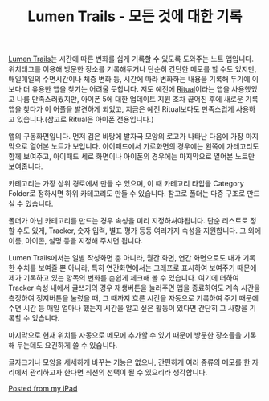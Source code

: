 ﻿---
title: Lumen Trails - 모든 것에 대한 기록
categories:
  - apps
tags:
  - ipad
  - iphone
  - journal
  - lumen-trails
  - 리스트
  - 앱
  - 어플
  - 유니버설
  - 유료
pubDate: 2013-07-07
description: 기본 설명을 입력하세요
---

[Lumen Trails](https://itunes.apple.com/kr/app/lumen-trails-track-anything!/id306026134?mt=8)는 시간에 따른 변화를 쉽게 기록할 수 있도록 도와주는 노트 앱입니다. 위치태그를 이용해 방문한 장소를 기록해두거나 단순히 간단한 메모를 할 수도 있지만, 매일매일의 수면시간이나 체중 변화 등, 시간에 따라 변화하는 내용을 기록해 두기에 이보다 더 유용한 앱을 찾기는 어려울 듯합니다. 저도 예전에 [Ritual](https://itunes.apple.com/kr/app/ritual-keep-motivated-make/id459092202?mt=8)이라는 앱을 사용했었고 나름 만족스러웠지만, 아이폰 5에 대한 업데이트 지원 조차 끊어진 후에 새로운 기록 앱을 찾다가 이 어플을 발견하게 되었고, 지금은 예전 Ritual보다도 만족스럽게 사용하고 있습니다.(참고로 Ritual은 아이폰 전용입니다.)

[](http://graywoods.files.wordpress.com/2013/07/wpid-photo-2013-7-7-1844.jpg) [](http://graywoods.files.wordpress.com/2013/07/wpid-photo-2013-7-7-1839.jpg)

앱의 구동화면입니다. 먼저 검은 바탕에 발자국 모양의 로고가 나타난 다음에 가장 마지막으로 열어본 노트가 보입니다. 아이패드에서 가로화면의 경우에는 왼쪽에 가테고리도 함께 보여주고, 아이패드 세로 화면이나 아이폰의 경우에는 마지막으로 열어본 노트만 보여줍니다.

카테고리는 가장 상위 경로에서 만들 수 있으며, 이 때 카테고리 타입을 Category Folder로 정하시면 하위 카테고리도 만들 수 있습니다. 참고로 폴더는 다중 구조로 만드실 수 있습니다.

[](http://graywoods.files.wordpress.com/2013/07/wpid-photo-2013-7-7-1846.jpg) [](http://graywoods.files.wordpress.com/2013/07/wpid-photo-2013-7-7-18462.jpg)

[](http://graywoods.files.wordpress.com/2013/07/wpid-photo-2013-7-7-18461.jpg) [](http://graywoods.files.wordpress.com/2013/07/wpid-photo-2013-7-7-1842.jpg)  

폴더가 아닌 카테고리를 만드는 경우 속성을 미리 지정하셔야됩니다. 단순 리스트로 정할 수도 있게, Tracker, 숫자 입력, 별표 평가 등등 여러가지 속성을 지원합니다. 그 외에 이름, 아이콘, 설명 등을 지정해 주시면 됩니다.

[](http://graywoods.files.wordpress.com/2013/07/wpid-photo-2013-7-7-2023.jpg) [](http://graywoods.files.wordpress.com/2013/07/wpid-photo-2013-7-7-20231.jpg)

Lumen Trails에서는 일별 작성화면 뿐 아니라, 월간 화면, 연간 화면으로도 내가 기록한 수치를 보여줄 뿐 아니라, 특히 연간화면에서는 그래프로 표시하여 보여주기 때문에 제가 기록하고 있는 항목의 변화를 손쉽게 체크해 볼 수 있습니다. 여기에 더하여 Tracker 속성 내에서 글쓰기의 경우 재생버튼을 눌러주면 앱을 종료하여도 계속 시간을 측정하여 정지버튼을 눌렀을 때, 그 때까지 흐른 시간을 자동으로 기록하여 주기 때문에 수면 시간 등 매일 얼마나 했는지 시간을 알고 싶은 활동이 있다면 간단히 그 사항을 기록할 수 있습니다.

[](http://graywoods.files.wordpress.com/2013/07/wpid-photo-2013-7-7-1838.jpg)

마지막으로 현재 위치를 자동으로 메모에 추가할 수 있기 때문에 방문한 장소들을 기록해 두는데도 요긴하게 쓸 수 있습니다.

글자크기나 모양을 세세하게 바꾸는 기능은 없으나, 간편하게 여러 종류의 메모를 한 자리에서 관리하고자 한다면 최선의 선택이 될 수 있으리라 생각합니다.

[Posted from my iPad](http://blogsyapp.com)


